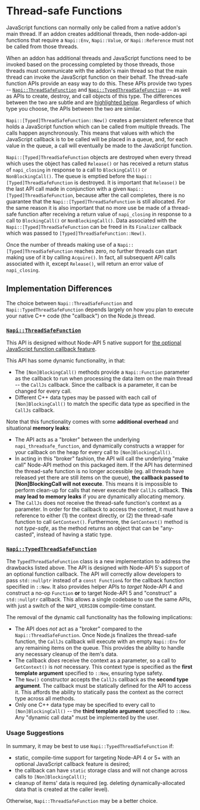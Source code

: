 # Thread-safe Functions

JavaScript functions can normally only be called from a native addon's main
thread. If an addon creates additional threads, then node-addon-api functions
that require a `Napi::Env`, `Napi::Value`, or `Napi::Reference` must not be
called from those threads.

When an addon has additional threads and JavaScript functions need to be invoked
based on the processing completed by those threads, those threads must
communicate with the addon's main thread so that the main thread can invoke the
JavaScript function on their behalf. The thread-safe function APIs provide an
easy way to do this. These APIs provide two types --
[`Napi::ThreadSafeFunction`](threadsafe_function.md) and
[`Napi::TypedThreadSafeFunction`](typed_threadsafe_function.md) -- as well as
APIs to create, destroy, and call objects of this type. The differences between
the two are subtle and are [highlighted below](#implementation-differences).
Regardless of which type you choose, the APIs between the two are similar.

`Napi::[Typed]ThreadSafeFunction::New()` creates a persistent reference that
holds a JavaScript function which can be called from multiple threads. The calls
happen asynchronously. This means that values with which the JavaScript callback
is to be called will be placed in a queue, and, for each value in the queue, a
call will eventually be made to the JavaScript function.

`Napi::[Typed]ThreadSafeFunction` objects are destroyed when every thread which
uses the object has called `Release()` or has received a return status of
`napi_closing` in response to a call to `BlockingCall()` or `NonBlockingCall()`.
The queue is emptied before the `Napi::[Typed]ThreadSafeFunction` is destroyed.
It is important that `Release()` be the last API call made in conjunction with a
given `Napi::[Typed]ThreadSafeFunction`, because after the call completes, there
is no guarantee that the `Napi::[Typed]ThreadSafeFunction` is still allocated.
For the same reason it is also important that no more use be made of a
thread-safe function after receiving a return value of `napi_closing` in
response to a call to `BlockingCall()` or `NonBlockingCall()`. Data associated
with the `Napi::[Typed]ThreadSafeFunction` can be freed in its `Finalizer`
callback which was passed to `[Typed]ThreadSafeFunction::New()`.

Once the number of threads making use of a `Napi::[Typed]ThreadSafeFunction`
reaches zero, no further threads can start making use of it by calling
`Acquire()`. In fact, all subsequent API calls associated with it, except
`Release()`, will return an error value of `napi_closing`.

## Implementation Differences

The choice between `Napi::ThreadSafeFunction` and
`Napi::TypedThreadSafeFunction` depends largely on how you plan to execute your
native C++ code (the "callback") on the Node.js thread.

### [`Napi::ThreadSafeFunction`](threadsafe_function.md)

This API is designed without Node-API 5 native support for [the optional JavaScript
  function callback feature](/node/commit/53297e66cb).

This API has some dynamic functionality, in that:
- The `[Non]BlockingCall()` methods provide a `Napi::Function` parameter as the
  callback to run when processing the data item on the main thread -- the
  `CallJs` callback. Since the callback is a parameter, it can be changed for
  every call.
- Different C++ data types may be passed with each call of `[Non]BlockingCall()`
  to match the specific data type as specified in the `CallJs` callback.

Note that this functionality comes with some **additional overhead** and
situational **memory leaks**:
- The API acts as a "broker" between the underlying `napi_threadsafe_function`,
  and dynamically constructs a wrapper for your callback on the heap for every
  call to `[Non]BlockingCall()`.
- In acting in this "broker" fashion, the API will call the underlying "make
  call" Node-API method on this packaged item. If the API has determined the
  thread-safe function is no longer accessible (eg. all threads have released
  yet there are still items on the queue), **the callback passed to
  [Non]BlockingCall will not execute**. This means it is impossible to perform
  clean-up for calls that never execute their `CallJs` callback. **This may lead
  to memory leaks** if you are dynamically allocating memory.
- The `CallJs` does not receive the thread-safe function's context as a
  parameter. In order for the callback to access the context, it must have a
  reference to either (1) the context directly, or (2) the thread-safe function
  to call `GetContext()`. Furthermore, the `GetContext()` method is not
  _type-safe_, as the method returns an object that can be "any-casted", instead
  of having a static type.

### [`Napi::TypedThreadSafeFunction`](typed_threadsafe_function.md)

The `TypedThreadSafeFunction` class is a new implementation to address the
drawbacks listed above. The API is designed with Node-API 5's support of an
optional function callback. The API will correctly allow developers to pass
`std::nullptr` instead of a `const Function&` for the callback function
specified in `::New`. It also provides helper APIs to _target_ Node-API 4 and
construct a no-op `Function` **or** to target Node-API 5 and "construct" a
`std::nullptr` callback. This allows a single codebase to use the same APIs,
with just a switch of the `NAPI_VERSION` compile-time constant.

The removal of the dynamic call functionality has the following implications:
- The API does _not_ act as a "broker" compared to the
  `Napi::ThreadSafeFunction`. Once Node.js finalizes the thread-safe function,
  the `CallJs` callback will execute with an empty `Napi::Env` for any remaining
  items on the queue. This provides the ability to handle any necessary cleanup
  of the item's data.
- The callback _does_ receive the context as a parameter, so a call to
  `GetContext()` is _not_ necessary. This context type is specified as the
  **first template argument** specified to `::New`, ensuring type safety.
- The `New()` constructor accepts the `CallJs` callback as the **second type
  argument**. The callback must be statically defined for the API to access it.
  This affords the ability to statically pass the context as the correct type
  across all methods.
- Only one C++ data type may be specified to every call to `[Non]BlockingCall()`
  -- the **third template argument** specified to `::New`. Any "dynamic call
  data" must be implemented by the user.


### Usage Suggestions

In summary, it may be best to use `Napi::TypedThreadSafeFunction` if:

- static, compile-time support for targeting Node-API 4 or 5+ with an optional
  JavaScript callback feature is desired;
- the callback can have `static` storage class and will not change across calls
  to `[Non]BlockingCall()`;
- cleanup of items' data is required (eg. deleting dynamically-allocated data
  that is created at the caller level).

Otherwise, `Napi::ThreadSafeFunction` may be a better choice.
